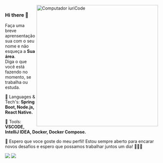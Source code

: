 <img src="https://raw.githubusercontent.com/MicaelliMedeiros/micaellimedeiros/master/image/computer-illustration.png" min-width="400px" max-width="400px" width="400px" align="right" alt="Computador iuriCode">

### Hi there 👋

<p align="left"> 
  Faça uma breve aprensentação sua com o seu nome e não esqueça a <strong>Sua área</strong>.<br>
  Diga o que você está fazendo no momento, se trabalha ou estuda.
</p>

<p align="left">
  🦄 Languages & Tech's: <strong>Spring Boot, Node.js, React Native.</strong>
</p>

<p align="left">
  💼 Tools: <strong>VSCODE, IntelliJ IDEA, Docker, Docker Compose.</strong>
</p>

<p align="left">
  💌 Espero que voce goste do meu perfil! Estou sempre aberto para encarar novos desafios e espero que possamos trabalhar juntos um dia! 🚀🚀🚀
</p>

<p align="left">
  <a href="#" alt="Linkedin">
  <img src="https://img.shields.io/badge/-Linkedin-0e76a8?style=flat-square&logo=Linkedin&logoColor=white&link=https://www.linkedin.com/in/brunoalcantarajc/" /></a>

  <a href="#" alt="Instagram">
  <img src="https://img.shields.io/badge/-Instagram-DF0174?style=flat-square&labelColor=DF0174&logo=instagram&logoColor=white&link=https://www.instagram.com/allcantara/"/></a>
</p>  
